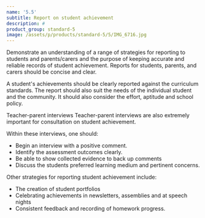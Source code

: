```yaml
---
name: '5.5'
subtitle: Report on student achievement
description: #
product_group: standard-5
image: /assets/p/products/standard-5/5/IMG_6716.jpg
---
```

Demonstrate an understanding of a range of strategies for reporting to students and parents/carers and the purpose of keeping accurate and reliable records of student achievement.
Reports for students, parents, and carers should be concise and clear.  

A student's achievements should be clearly reported against the curriculum standards.
The report should also suit the needs of the individual student and the community. It should also consider the effort, aptitude and school policy.

Teacher-parent interviews
Teacher-parent interviews are also extremely important for consultation on student achievement.

Within these interviews, one should:

- Begin an interview with a positive comment.
- Identify the assessment outcomes clearly.
- Be able to show collected evidence to back up comments
- Discuss the students preferred learning medium and pertinent concerns.

Other strategies for reporting student achievement include:

- The creation of student portfolios
- Celebrating achievements in newsletters, assemblies and at speech nights
- Consistent feedback and recording of homework progress.
